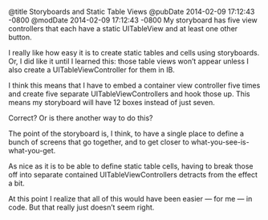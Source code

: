@title Storyboards and Static Table Views
@pubDate 2014-02-09 17:12:43 -0800
@modDate 2014-02-09 17:12:43 -0800
My storyboard has five view controllers that each have a static UITableView and at least one other button.

I really like how easy it is to create static tables and cells using storyboards. Or, I did like it until I learned this: those table views won’t appear unless I also create a UITableViewController for them in IB.

I think this means that I have to embed a container view controller five times and create five separate UITableViewControllers and hook those up. This means my storyboard will have 12 boxes instead of just seven.

Correct? Or is there another way to do this?

The point of the storyboard is, I think, to have a single place to define a bunch of screens that go together, and to get closer to what-you-see-is-what-you-get.

As nice as it is to be able to define static table cells, having to break those off into separate contained UITableViewControllers detracts from the effect a bit.

At this point I realize that all of this would have been easier — for me — in code. But that really just doesn’t seem right.
